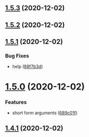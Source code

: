 ## [1.5.3](https://github.com/dds/aoc2020/compare/v1.5.2...v1.5.3) (2020-12-02)



## [1.5.2](https://github.com/dds/aoc2020/compare/v1.5.1...v1.5.2) (2020-12-02)



## [1.5.1](https://github.com/dds/aoc2020/compare/v1.5.0...v1.5.1) (2020-12-02)


### Bug Fixes

* help ([88f7b3d](https://github.com/dds/aoc2020/commit/88f7b3d4149ebb43e366543085ff15d7602f79e2))



# [1.5.0](https://github.com/dds/aoc2020/compare/v1.4.1...v1.5.0) (2020-12-02)


### Features

* short form arguments ([689c01f](https://github.com/dds/aoc2020/commit/689c01f87e11c5015beb591baaa3bf0cbd721e9d))



## [1.4.1](https://github.com/dds/aoc2020/compare/v1.4.0...v1.4.1) (2020-12-02)



